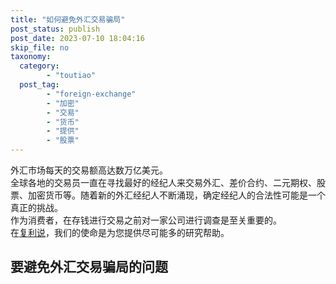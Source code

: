 ```yaml
---
title: "如何避免外汇交易骗局"
post_status: publish
post_date: 2023-07-10 18:04:16
skip_file: no
taxonomy:
  category:
        - "toutiao"
  post_tag:
        - "foreign-exchange"
        - "加密"
        - "交易"
        - "货币"
        - "提供"
        - "股票"
---
```


外汇市场每天的交易额高达数万亿美元。  
全球各地的交易员一直在寻找最好的经纪人来交易外汇、差价合约、二元期权、股票、加密货币等。随着新的外汇经纪人不断涌现，确定经纪人的合法性可能是一个真正的挑战。  
作为消费者，在存钱进行交易之前对一家公司进行调查是至关重要的。  
在[复利说](https://funstoutiao.com)，我们的使命是为您提供尽可能多的研究帮助。

## 要避免外汇交易骗局的问题
